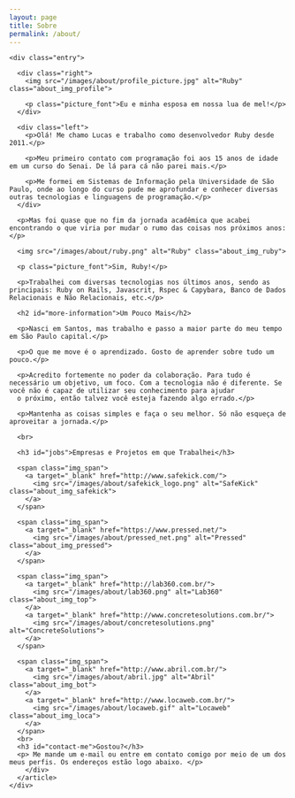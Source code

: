```yaml
---
layout: page
title: Sobre
permalink: /about/
---
```

<div id="main" role="main" class="container">
  <article class="page">

    <div class="entry">

      <div class="right">
        <img src="/images/about/profile_picture.jpg" alt="Ruby" class="about_img_profile">

        <p class="picture_font">Eu e minha esposa em nossa lua de mel!</p>
      </div>

      <div class="left">
        <p>Olá! Me chamo Lucas e trabalho como desenvolvedor Ruby desde 2011.</p>

        <p>Meu primeiro contato com programação foi aos 15 anos de idade em um curso do Senai. De lá para cá não parei mais.</p>

        <p>Me formei em Sistemas de Informação pela Universidade de São Paulo, onde ao longo do curso pude me aprofundar e conhecer diversas outras tecnologias e linguagens de programação.</p>
      </div>

      <p>Mas foi quase que no fim da jornada acadêmica que acabei encontrando o que viria por mudar o rumo das coisas nos próximos anos: </p>

      <img src="/images/about/ruby.png" alt="Ruby" class="about_img_ruby">

      <p class="picture_font">Sim, Ruby!</p>

      <p>Trabalhei com diversas tecnologias nos últimos anos, sendo as principais: Ruby on Rails, Javascrit, Rspec & Capybara, Banco de Dados Relacionais e Não Relacionais, etc.</p>

      <h2 id="more-information">Um Pouco Mais</h2>

      <p>Nasci em Santos, mas trabalho e passo a maior parte do meu tempo em São Paulo capital.</p>

      <p>O que me move é o aprendizado. Gosto de aprender sobre tudo um pouco.</p>

      <p>Acredito fortemente no poder da colaboração. Para tudo é necessário um objetivo, um foco. Com a tecnologia não é diferente. Se você não é capaz de utilizar seu conhecimento para ajudar
      o próximo, então talvez você esteja fazendo algo errado.</p>

      <p>Mantenha as coisas simples e faça o seu melhor. Só não esqueça de aproveitar a jornada.</p>

      <br>

      <h3 id="jobs">Empresas e Projetos em que Trabalhei</h3>

      <span class="img_span">
        <a target="_blank" href="http://www.safekick.com/">
          <img src="/images/about/safekick_logo.png" alt="SafeKick" class="about_img_safekick">
        </a>
      </span>

      <span class="img_span">
        <a target="_blank" href="https://www.pressed.net/">
          <img src="/images/about/pressed_net.png" alt="Pressed" class="about_img_pressed">
        </a>
      </span>

      <span class="img_span">
        <a target="_blank" href="http://lab360.com.br/">
          <img src="/images/about/lab360.png" alt="Lab360" class="about_img_top">
        </a>
        <a target="_blank" href="http://www.concretesolutions.com.br/">
          <img src="/images/about/concretesolutions.png" alt="ConcreteSolutions">
        </a>
      </span>

      <span class="img_span">
        <a target="_blank" href="http://www.abril.com.br/">
          <img src="/images/about/abril.jpg" alt="Abril" class="about_img_bot">
        </a>
        <a target="_blank" href="http://www.locaweb.com.br/">
          <img src="/images/about/locaweb.gif" alt="Locaweb" class="about_img_loca">
        </a>
      </span>
      <br>
      <h3 id="contact-me">Gostou?</h3>
      <p> Me mande um e-mail ou entre em contato comigo por meio de um dos meus perfis. Os endereços estão logo abaixo. </p>
        </div>
      </article>
    </div>
